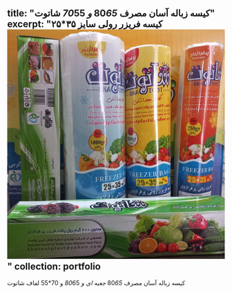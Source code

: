 title: "کیسه زباله آسان مصرف 80*65 و 70*55 شاتوت"
excerpt: "کیسه فریزر رولی سایز ۳۵*۲۵<br/><img src='/images/P1.jpg'>"
collection: portfolio
---

کیسه زباله آسان مصرف 80*65 جعبه ای و 80*65 و 70*55 لفاف شاتوت
